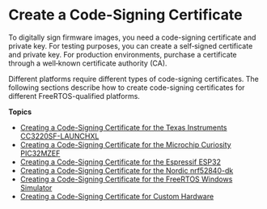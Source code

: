 # Create a Code\-Signing Certificate<a name="ota-code-sign-cert"></a>

To digitally sign firmware images, you need a code\-signing certificate and private key\. For testing purposes, you can create a self‐signed certificate and private key\. For production environments, purchase a certificate through a well‐known certificate authority \(CA\)\.

Different platforms require different types of code\-signing certificates\. The following sections describe how to create code\-signing certificates for different FreeRTOS\-qualified platforms\.

**Topics**
+ [Creating a Code\-Signing Certificate for the Texas Instruments CC3220SF\-LAUNCHXL](ota-code-sign-cert-ti.md)
+ [Creating a Code\-Signing Certificate for the Microchip Curiosity PIC32MZEF](ota-code-sign-cert-mchip.md)
+ [Creating a Code\-Signing Certificate for the Espressif ESP32](ota-code-sign-cert-esp.md)
+ [Creating a Code\-Signing Certificate for the Nordic nrf52840\-dk](ota-code-sign-cert-nordic.md)
+ [Creating a Code\-Signing Certificate for the FreeRTOS Windows Simulator](ota-code-sign-cert-win.md)
+ [Creating a Code\-Signing Certificate for Custom Hardware](ota-code-sign-cert-other.md)